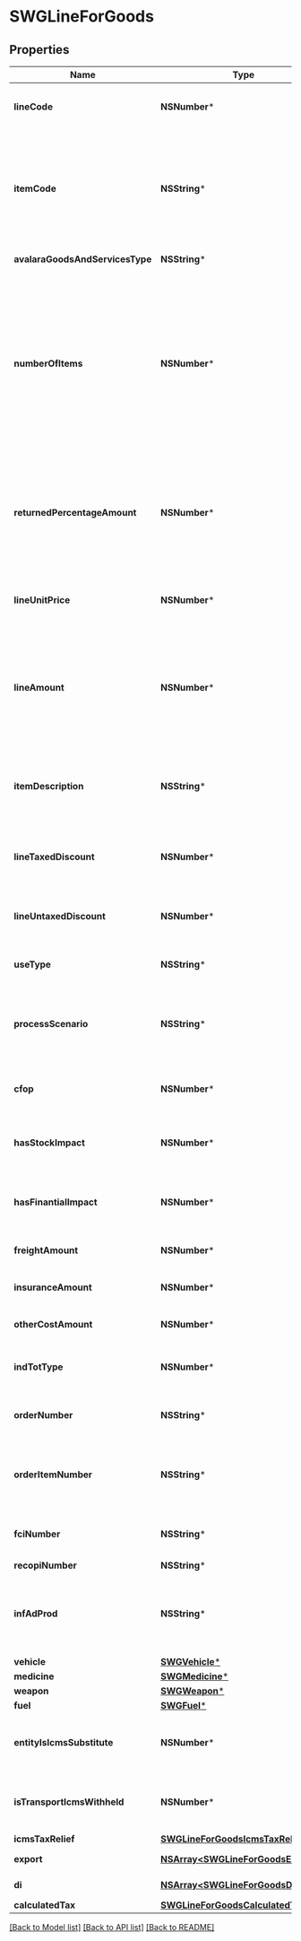 # SWGLineForGoods

## Properties
Name | Type | Description | Notes
------------ | ------------- | ------------- | -------------
**lineCode** | **NSNumber*** | This string is a unique identifier for this line in the transaction | 
**itemCode** | **NSString*** | This string is a code maintained by the client application to uniquely identify a product or service. It will likely be a SKU and is required for SST states. | 
**avalaraGoodsAndServicesType** | **NSString*** | AGAST CODE for itemCode | [optional] 
**numberOfItems** | **NSNumber*** | This decimal 11 integers and 1 to 4 decimals captures the number of individual items or units represented by this line. Digits after the decimal point are optional. This should always be positive. Quantity, default 1 | [default to @1.0]
**returnedPercentageAmount** | **NSNumber*** | when is return operation this field inform the percentage of returned itens. This decimal max 3 integers and 2 decimals, v &gt;&#x3D;0.00 and v &lt;&#x3D; 100.00 | [optional] 
**lineUnitPrice** | **NSNumber*** | This decimal 11 integers and 1 to 10 decimals captures the unit price of this line. | [optional] 
**lineAmount** | **NSNumber*** | In its simplest form lineAmount &#x3D; (item price * numberOfItems). If taxIncluded is &#39;true&#39;, lineAmount &#x3D; (item price * numberOfItems + tax). | 
**itemDescription** | **NSString*** | This string captures the description of the item represented by this line, will be used LC 116 | 
**lineTaxedDiscount** | **NSNumber*** | Discount conditional, This decimal 13 integers and 0 to 2 decimals | [optional] 
**lineUntaxedDiscount** | **NSNumber*** | discount unconditional, This decimal 13 integers and 0 to 2 decimals | [optional] 
**useType** | **NSString*** | This is a enumeration folowing table | 
**processScenario** | **NSString*** | Reference to process configurantion of this transaction, See ProcessScenario definition | 
**cfop** | **NSNumber*** | Fiscal Operation Code of transport service | [optional] 
**hasStockImpact** | **NSNumber*** | return if this transaction has stock impact for this process or CFOP | [optional] 
**hasFinantialImpact** | **NSNumber*** | return if this transaction has finantial impact for this process or CFOP | [optional] 
**freightAmount** | **NSNumber*** | This decimal 13 integers and 0 to 2 decimals | [optional] 
**insuranceAmount** | **NSNumber*** | This decimal 13 integers and 0 to 2 decimals | [optional] 
**otherCostAmount** | **NSNumber*** | This decimal 13 integers and 0 to 2 decimals | [optional] 
**indTotType** | **NSNumber*** | The item value will compose the invoice total value. | [optional] [default to @1]
**orderNumber** | **NSString*** | order number, information used for B2B control process | [optional] 
**orderItemNumber** | **NSString*** | number of the item from order number, information used for B2B control process | [optional] 
**fciNumber** | **NSString*** | Gloal Unique identifier (Importation form) | [optional] 
**recopiNumber** | **NSString*** | RECOPI number | [optional] 
**infAdProd** | **NSString*** | additional information about product (referenced standard, complementary info, etc) | [optional] 
**vehicle** | [**SWGVehicle***](SWGVehicle.md) |  | [optional] 
**medicine** | [**SWGMedicine***](SWGMedicine.md) |  | [optional] 
**weapon** | [**SWGWeapon***](SWGWeapon.md) |  | [optional] 
**fuel** | [**SWGFuel***](SWGFuel.md) |  | [optional] 
**entityIsIcmsSubstitute** | **NSNumber*** | Inform that for this item the Entity referenced is ICMS Substitute | [optional] 
**isTransportIcmsWithheld** | **NSNumber*** | Inform that this item has ICMS withheld for transport value service. | [optional] 
**icmsTaxRelief** | [**SWGLineForGoodsIcmsTaxRelief***](SWGLineForGoodsIcmsTaxRelief.md) |  | [optional] 
**export** | [**NSArray&lt;SWGLineForGoodsExport&gt;***](SWGLineForGoodsExport.md) | Exportation detail | [optional] 
**di** | [**NSArray&lt;SWGLineForGoodsDi&gt;***](SWGLineForGoodsDi.md) | Import declaration | [optional] 
**calculatedTax** | [**SWGLineForGoodsCalculatedTax***](SWGLineForGoodsCalculatedTax.md) |  | [optional] 

[[Back to Model list]](../README.md#documentation-for-models) [[Back to API list]](../README.md#documentation-for-api-endpoints) [[Back to README]](../README.md)



